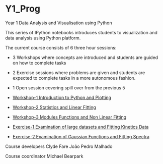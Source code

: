 Y1_Prog
=======

Year 1 Data Analysis and Visualisation using Python

This series of IPython notebooks introduces students to visualization and data analysis using Python platform. 

The current course consists of 6 three hour sessions: 

*   3 Workshops where concepts are introduced and students are guided on how to complete tasks
*   2 Exercise sessions where problems are given and students are expected to complete tasks in a more autonomous fashion.
*   1 Open session covering spill over from the previous 5


* [Workshop-1 Introduction to Python and Plotting](http://nbviewer.ipython.org/urls/raw.github.com/imperialchem/python-data-viz-intro/master/workshop1/workshop_1.ipynb)
* [Workshop-2 Statistics and Linear Fitting](http://nbviewer.ipython.org/urls/raw.github.com/imperialchem/python-data-viz-intro/master/workshop2/workshop_2.ipynb)
* [Workshop-3 Modules Functions and Non Linear Fitting](http://nbviewer.ipython.org/urls/raw.github.com/imperialchem/python-data-viz-intro/master/workshop3/workshop_3.ipynb)
* [Exercise-1 Examination of large datasets and Fitting Kinetics Data](http://nbviewer.ipython.org/urls/raw.github.com/imperialchem/python-data-viz-intro/master/exercise1/exercise_1.ipynb)
* [Exercise-2 Examination of Gaussian Functions and Fitting Spectra](http://nbviewer.ipython.org/urls/raw.github.com/imperialchem/python-data-viz-intro/master/exercise2/exercise_2.ipynb)

Course developers
Clyde Fare
João Pedro Malhado

Course coordinator
Michael Bearpark
